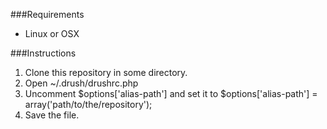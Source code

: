 ###Requirements
* Linux or OSX

###Instructions
1. Clone this repository in some directory.
2. Open ~/.drush/drushrc.php
3. Uncomment $options['alias-path'] and set it to $options['alias-path'] = array('path/to/the/repository');
4. Save the file.
